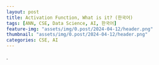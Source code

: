 ```yaml
---
layout: post
title: Activation Function, What is it? (한국어)
tags: [ANN, CSE, Data Science, AI, 한국어]
feature-img: "assets/img/0.post/2024-04-12/header.png"
thumbnail: "assets/img/0.post/2024-04-12/header.png"
categories: CSE, AI
---
```


.
